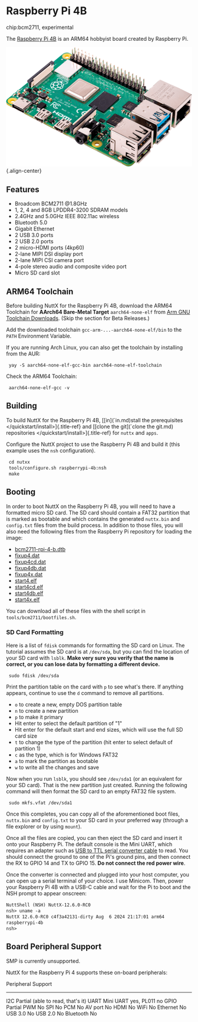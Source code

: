 Raspberry Pi 4B
===============

chip:bcm2711, experimental

The [Raspberry Pi
4B](https://www.raspberrypi.com/products/raspberry-pi-4-model-b/specifications/)
is an ARM64 hobbyist board created by Raspberry Pi.

![](raspberrypi-4b.png){.align-center}

Features
--------

-   Broadcom BCM2711 \@1.8GHz
-   1, 2, 4 and 8GB LPDDR4-3200 SDRAM models
-   2.4GHz and 5.0GHz IEEE 802.11ac wireless
-   Bluetooth 5.0
-   Gigabit Ethernet
-   2 USB 3.0 ports
-   2 USB 2.0 ports
-   2 micro-HDMI ports (4kp60)
-   2-lane MIPI DSI display port
-   2-lane MIPI CSI camera port
-   4-pole stereo audio and composite video port
-   Micro SD card slot

ARM64 Toolchain
---------------

Before building NuttX for the Raspberry Pi 4B, download the ARM64
Toolchain for **AArch64 Bare-Metal Target** `aarch64-none-elf` from [Arm
GNU Toolchain
Downloads](https://developer.arm.com/downloads/-/arm-gnu-toolchain-downloads).
(Skip the section for Beta Releases.)

Add the downloaded toolchain `gcc-arm-...-aarch64-none-elf/bin` to the
`PATH` Environment Variable.

If you are running Arch Linux, you can also get the toolchain by
installing from the AUR:

``` {.console}
 yay -S aarch64-none-elf-gcc-bin aarch64-none-elf-toolchain
```

Check the ARM64 Toolchain:

``` {.console}
 aarch64-none-elf-gcc -v
```

Building
--------

To build NuttX for the Raspberry Pi 4B, \[[in\](\`in.md)stall the
prerequisites \</quickstart/install\>]{.title-ref} and \[[clone the
git\](\`clone the git.md) repositories
\</quickstart/install\>]{.title-ref} for `nuttx` and `apps`.

Configure the NuttX project to use the Raspberry Pi 4B and build it
(this example uses the `nsh` configuration).

``` {.console}
 cd nutxx
 tools/configure.sh raspberrypi-4b:nsh
 make
```

Booting
-------

In order to boot NuttX on the Raspberry Pi 4B, you will need to have a
formatted micro SD card. The SD card should contain a FAT32 partition
that is marked as bootable and which contains the generated `nuttx.bin`
and `config.txt` files from the build process. In addition to those
files, you will also need the following files from the Raspberry Pi
repository for loading the image:

-   [bcm2711-rpi-4-b.dtb](https://github.com/raspberrypi/firmware/blob/stable/boot/bcm2711-rpi-4-b.dtb)
-   [fixup4.dat](https://github.com/raspberrypi/firmware/blob/stable/boot/fixup4.dat)
-   [fixup4cd.dat](https://github.com/raspberrypi/firmware/blob/stable/boot/fixup4cd.dat)
-   [fixup4db.dat](https://github.com/raspberrypi/firmware/blob/stable/boot/fixup4db.dat)
-   [fixup4x.dat](https://github.com/raspberrypi/firmware/blob/stable/boot/fixup4x.dat)
-   [start4.elf](https://github.com/raspberrypi/firmware/blob/stable/boot/start4.elf)
-   [start4cd.elf](https://github.com/raspberrypi/firmware/blob/stable/boot/start4cd.elf)
-   [start4db.elf](https://github.com/raspberrypi/firmware/blob/stable/boot/start4db.elf)
-   [start4x.elf](https://github.com/raspberrypi/firmware/blob/stable/boot/start4x.elf)

You can download all of these files with the shell script in
`tools/bcm2711/bootfiles.sh`.

### SD Card Formatting

Here is a list of `fdisk` commands for formatting the SD card on Linux.
The tutorial assumes the SD card is at `/dev/sda`, but you can find the
location of your SD card with `lsblk`. **Make very sure you verify that
the name is correct, or you can lose data by formatting a different
device.**

``` {.console}
 sudo fdisk /dev/sda
```

Print the partition table on the card with `p` to see what\'s there. If
anything appears, continue to use the `d` command to remove all
partitions.

-   `o` to create a new, empty DOS partition table
-   `n` to create a new partition
-   `p` to make it primary
-   Hit enter to select the default partition of \"1\"
-   Hit enter for the default start and end sizes, which will use the
    full SD card size
-   `t` to change the type of the partition (hit enter to select default
    of partition 1)
-   `c` as the type, which is for Windows FAT32
-   `a` to mark the partition as bootable
-   `w` to write all the changes and save

Now when you run `lsblk`, you should see `/dev/sda1` (or an equivalent
for your SD card). That is the new partition just created. Running the
following command will then format the SD card to an empty FAT32 file
system.

``` {.console}
 sudo mkfs.vfat /dev/sda1
```

Once this completes, you can copy all of the aforementioned boot files,
`nuttx.bin` and `config.txt` to your SD card in your preferred way
(through a file explorer or by using `mount`).

Once all the files are copied, you can then eject the SD card and insert
it onto your Raspberry Pi. The default console is the Mini UART, which
requires an adapter such as [USB to TTL serial converter
cable](https://www.adafruit.com/product/954) to read. You should connect
the ground to one of the Pi\'s ground pins, and then connect the RX to
GPIO 14 and TX to GPIO 15. **Do not connect the red power wire**.

Once the converter is connected and plugged into your host computer, you
can open up a serial terminal of your choice. I use Minicom. Then, power
your Raspberry Pi 4B with a USB-C cable and wait for the Pi to boot and
the NSH prompt to appear onscreen:

``` {.console}
NuttShell (NSH) NuttX-12.6.0-RC0
nsh> uname -a
NuttX 12.6.0-RC0 c4f3a42131-dirty Aug  6 2024 21:17:01 arm64 raspberrypi-4b
nsh> 
```

Board Peripheral Support
------------------------

SMP is currently unsupported.

NuttX for the Raspberry Pi 4 supports these on-board peripherals:

  Peripheral   Support
  ------------ ------------------------------------
  I2C          Partial (able to read, that\'s it)
  UART         Mini UART yes, PL011 no
  GPIO         Partial
  PWM          No
  SPI          No
  PCM          No
  AV port      No
  HDMI         No
  WiFi         No
  Ethernet     No
  USB 3.0      No
  USB 2.0      No
  Bluetooth    No
